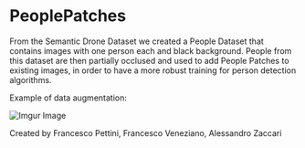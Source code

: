 # PeoplePatches
From the Semantic Drone Dataset we created a People Dataset that contains images with one person each and black background. People from this dataset are then partially occlused and used to add People Patches to existing images, in order to have a more robust training for person detection algorithms.

Example of data augmentation:


![Imgur Image](https://i.imgur.com/1xo8YDO.jpg)


Created by Francesco Pettini, Francesco Veneziano, Alessandro Zaccari
